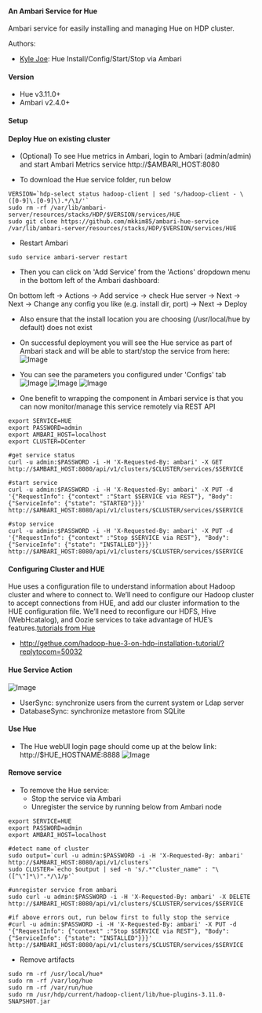 #### An Ambari Service for Hue
Ambari service for easily installing and managing Hue on HDP cluster.

Authors: 
  - [Kyle Joe](https://github.com/EsharEditor): Hue Install/Config/Start/Stop via Ambari

#### Version
- Hue v3.11.0+
- Ambari v2.4.0+

#### Setup

#### Deploy Hue on existing cluster

- (Optional) To see Hue metrics in Ambari, login to Ambari (admin/admin) and start Ambari Metrics service 
http://$AMBARI_HOST:8080

- To download the Hue service folder, run below
```
VERSION=`hdp-select status hadoop-client | sed 's/hadoop-client - \([0-9]\.[0-9]\).*/\1/'`
sudo rm -rf /var/lib/ambari-server/resources/stacks/HDP/$VERSION/services/HUE  
sudo git clone https://github.com/mkkim85/ambari-hue-service /var/lib/ambari-server/resources/stacks/HDP/$VERSION/services/HUE
```

- Restart Ambari
```
sudo service ambari-server restart
```
- Then you can click on 'Add Service' from the 'Actions' dropdown menu in the bottom left of the Ambari dashboard:

On bottom left -> Actions -> Add service -> check Hue server -> Next -> Next -> Change any config you like (e.g. install dir, port) -> Next -> Deploy

- Also ensure that the install location you are choosing (/usr/local/hue by default) does not exist

- On successful deployment you will see the Hue service as part of Ambari stack and will be able to start/stop the service from here:
![Image](../branch-2.0.0/screenshots/1.png?raw=true)

- You can see the parameters you configured under 'Configs' tab
![Image](../branch-2.0.0/screenshots/2.png?raw=true)
![Image](../branch-2.0.0/screenshots/3.png?raw=true)
![Image](../branch-2.0.0/screenshots/4.png?raw=true)

- One benefit to wrapping the component in Ambari service is that you can now monitor/manage this service remotely via REST API
```
export SERVICE=HUE
export PASSWORD=admin
export AMBARI_HOST=localhost
export CLUSTER=DCenter

#get service status
curl -u admin:$PASSWORD -i -H 'X-Requested-By: ambari' -X GET http://$AMBARI_HOST:8080/api/v1/clusters/$CLUSTER/services/$SERVICE

#start service
curl -u admin:$PASSWORD -i -H 'X-Requested-By: ambari' -X PUT -d '{"RequestInfo": {"context" :"Start $SERVICE via REST"}, "Body": {"ServiceInfo": {"state": "STARTED"}}}' http://$AMBARI_HOST:8080/api/v1/clusters/$CLUSTER/services/$SERVICE

#stop service
curl -u admin:$PASSWORD -i -H 'X-Requested-By: ambari' -X PUT -d '{"RequestInfo": {"context" :"Stop $SERVICE via REST"}, "Body": {"ServiceInfo": {"state": "INSTALLED"}}}' http://$AMBARI_HOST:8080/api/v1/clusters/$CLUSTER/services/$SERVICE
```

#### Configuring Cluster and HUE
Hue uses a configuration file to understand information about Hadoop cluster and where to connect to. We’ll need to configure our Hadoop cluster to accept connections from HUE, and add our cluster information to the HUE configuration file. We’ll need to reconfigure our HDFS, Hive (WebHcatalog), and Oozie services to take advantage of HUE’s features.[tutorials from Hue](http://gethue.com/hadoop-hue-3-on-hdp-installation-tutorial/?replytocom=50032)

  - http://gethue.com/hadoop-hue-3-on-hdp-installation-tutorial/?replytocom=50032

#### Hue Service Action
![Image](../branch-2.0.0/screenshots/5.png?raw=true)
- UserSync: synchronize users from the current system or Ldap server
- DatabaseSync: synchronize metastore from SQLite

#### Use Hue
- The Hue webUI login page should come up at the below link: 
http://$HUE_HOSTNAME:8888
![Image](../branch-2.0.0/screenshots/6.png?raw=true)

#### Remove service

- To remove the Hue service: 
  - Stop the service via Ambari
  - Unregister the service by running below from Ambari node
  
```
export SERVICE=HUE
export PASSWORD=admin
export AMBARI_HOST=localhost

#detect name of cluster
sudo output=`curl -u admin:$PASSWORD -i -H 'X-Requested-By: ambari'  http://$AMBARI_HOST:8080/api/v1/clusters`
sudo CLUSTER=`echo $output | sed -n 's/.*"cluster_name" : "\([^\"]*\)".*/\1/p'`

#unregister service from ambari
sudo curl -u admin:$PASSWORD -i -H 'X-Requested-By: ambari' -X DELETE http://$AMBARI_HOST:8080/api/v1/clusters/$CLUSTER/services/$SERVICE

#if above errors out, run below first to fully stop the service
#curl -u admin:$PASSWORD -i -H 'X-Requested-By: ambari' -X PUT -d '{"RequestInfo": {"context" :"Stop $SERVICE via REST"}, "Body": {"ServiceInfo": {"state": "INSTALLED"}}}' http://$AMBARI_HOST:8080/api/v1/clusters/$CLUSTER/services/$SERVICE
```
- Remove artifacts

```
sudo rm -rf /usr/local/hue*
sudo rm -rf /var/log/hue
sudo rm -rf /var/run/hue
sudo rm /usr/hdp/current/hadoop-client/lib/hue-plugins-3.11.0-SNAPSHOT.jar
```   
